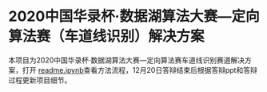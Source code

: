 # 2020中国华录杯·数据湖算法大赛—定向算法赛（车道线识别）解决方案
本项目为2020中国华录杯·数据湖算法大赛—定向算法赛车道线识别赛道解决方案，打开 [readme.ipynb](readme.ipynb)查看方法流程，12月20日答辩结束后根据答辩ppt和答辩过程更新项目细节。
